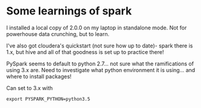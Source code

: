 # Some learnings of spark

I installed a local copy of 2.0.0 on my laptop in standalone mode. Not for powerhouse data crunching, but to learn.

I've also got cloudera's quickstart (not sure how up to date)- spark there is 1.x, but hive and all of that goodness is set up to practice there!


PySpark seems to default to python 2.7... not sure what the ramifications of using 3.x are. Need to investigate what python environment it is using... and where to install packages!

Can set to 3.x with

```
export PYSPARK_PYTHON=python3.5
```
